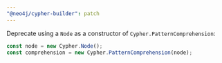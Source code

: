 ```yaml
---
"@neo4j/cypher-builder": patch
---
```


Deprecate using a `Node` as a constructor of `Cypher.PatternComprehension`:

```js
const node = new Cypher.Node();
const comprehension = new Cypher.PatternComprehension(node);
```
